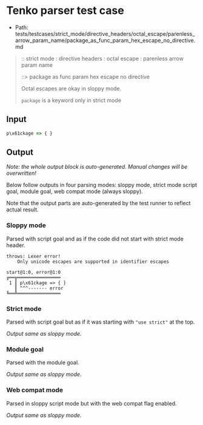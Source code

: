 # Tenko parser test case

- Path: tests/testcases/strict_mode/directive_headers/octal_escape/parenless_arrow_param_name/package_as_func_param_hex_escape_no_directive.md

> :: strict mode : directive headers : octal escape : parenless arrow param name
>
> ::> package as func param hex escape no directive
>
> Octal escapes are okay in sloppy mode. 
>
> `package` is a keyword only in strict mode

## Input


`````js
p\x61ckage => { }
`````

## Output

_Note: the whole output block is auto-generated. Manual changes will be overwritten!_

Below follow outputs in four parsing modes: sloppy mode, strict mode script goal, module goal, web compat mode (always sloppy).

Note that the output parts are auto-generated by the test runner to reflect actual result.

### Sloppy mode

Parsed with script goal and as if the code did not start with strict mode header.

`````
throws: Lexer error!
    Only unicode escapes are supported in identifier escapes

start@1:0, error@1:0
╔══╦════════════════
 1 ║ p\x61ckage => { }
   ║ ^^^------- error
╚══╩════════════════

`````

### Strict mode

Parsed with script goal but as if it was starting with `"use strict"` at the top.

_Output same as sloppy mode._

### Module goal

Parsed with the module goal.

_Output same as sloppy mode._

### Web compat mode

Parsed in sloppy script mode but with the web compat flag enabled.

_Output same as sloppy mode._
